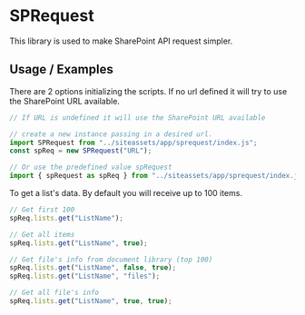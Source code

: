 # SPRequest

This library is used to make SharePoint API request simpler.

## Usage / Examples

There are 2 options initializing the scripts. If no url defined it will try to use the SharePoint URL available.

```js
// If URL is undefined it will use the SharePoint URL available

// create a new instance passing in a desired url.
import SPRequest from "../siteassets/app/sprequest/index.js";
const spReq = new SPRequest("URL");

// Or use the predefined value spRequest
import { spRequest as spReq } from "../siteassets/app/sprequest/index.js";
```

To get a list's data. By default you will receive up to 100 items.

```js
// Get first 100
spReq.lists.get("ListName");

// Get all items
spReq.lists.get("ListName", true);

// Get file's info from document library (top 100)
spReq.lists.get("ListName", false, true);
spReq.lists.get("ListName", "files");

// Get all file's info
spReq.lists.get("ListName", true, true);
```
